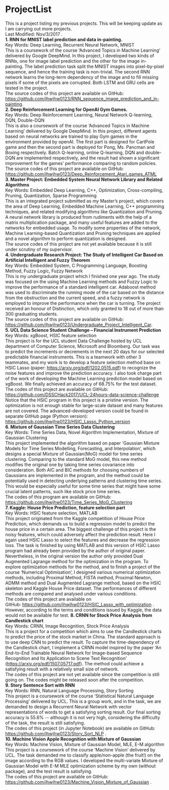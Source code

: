 # ProjectList<br />
This is a project listing my previous projects. This will be keeping update as I am carrying out more projects.<br />
Last Modified: Nov/3/2017 . <br />
**1.	RNN for MNIST label prediction and data in-painting.** <br />
Key Words: Deep Learning, Recurrent Neural Network, MNIST <br />
This is a coursework of the course ‘Advanced Topics in Machine Learning’ delivered by Google DeepMind. In this project, I developed two kinds of RNNs, one for image label prediction and the other for the image in-painting. The label prediction task split the MNIST images into pixel-by-pixel sequence, and hence the training task is non-trivial. The second RNN network learns the long-term dependency of the image and to fill missing pixels if some of the pixels are corrupted. Both LSTM and GRU cells are tested in the project.<br />
The source codes of this project are available on GitHub:<br />
https://github.com/jhwjhw0123/RNN_sequence_image_prediction_and_in-painting. <br />
**2.	Deep Reinforcement Learning for OpenAI Gym Games.** <br />
Key Words: Deep Reinforcement Learning, Neural Network Q-learning, DQN, Double-DQN <br />
This is also a coursework of the course ‘Advanced Topics in Machine Learning’ delivered by Google DeepMind. In this project, different agents based on neural networks are trained to play Gym games in the environment provided by openAI. The first part is designed for CartPole game and then the second part is deployed for Pong, Ms. Pancman and Boxing respectively. Batch Q-learning, online Q-learning, DQN and double-DQN are implemented respectively, and the result had shown a significant improvement for the games’ performance comparing to random policies.<br />
The source codes of this project are available on GitHub:<br />
https://github.com/jhwjhw0123/Deep_Reinforcement_Atari_games_ATML <br />
**3.	Master Project: Embedded System Neural Network Library and Related Algorithms** <br />
Key Words: Embedded Deep Learning, C++, Optimization, Cross-compiling, Pruning, Quantization, Sparse Programming <br />
This is an integrated project submitted as my Master’s project, which covers the area of Deep Learning, Embedded Machine Learning, C++ programming techniques, and related modifying algorithms like Quantization and Pruning. A neural network library is produced from rudiments with the help of a matrix multiplication package, and many useful features are added to the networks for embedded usage. To modify some properties of the network, Machine Learning-based Quantization and Pruning techniques are applied and a novel algorithm to perform quantization is designed. <br />
The source codes of this project are not yet available because it is still under scrutiny of my supervisor. <br />
**4.	Undergraduate Research Project: The Study of Intelligent Car Based on Artificial Intelligent and Fuzzy Theorem** <br />
Key Words: Embedded System, C Programming Language, Boosting Method, Fuzzy Logic, Fuzzy Network <br />
This is my undergraduate project which I finished one year ago. The study was focused on the using Machine Learning methods and Fuzzy Logic to improve the performance of a standard intelligent car. Adaboost method was used to discriminate the running mode of the car based on the distance from the obstruction and the current speed, and a fuzzy network is employed to improve the performance when the car is turning. The project received an honour of Distinction, which only granted to 18 out of more than 300 graduating students. <br />
The source codes of this project are available on GitHub: <br />
https://github.com/jhwjhw0123/Undergraduate_Project_Intelligent_Car. <br />
**5.	UCL Data Science Student Challenge – Financial Instrument Prediction** <br />
Key Words: xgBoost, HSIC feature selection <br />
This project is for the UCL student Data Challenge hosted by UCL department of Computer Science, Microsoft and Bloomberg. Our task was to predict the increments or decrements in the next 20 days for our selected predictable financial instruments. This is a teamwork with other 3 teammates, and my work is to develop a feature selection method base on HSIC Lasso (paper: https://arxiv.org/pdf/1202.0515.pdf) to recognize the noise features and improve the prediction accuracy. I also took charge part of the work of developing the Machine Learning prediction model based on xgBoost. We finally achieved an accuracy of 68.75% for the test dataset. <br />
The codes of this project are available on GitHub: https://github.com/DSSCHack2017/UCL-24hours-data-science-challenge <br />
Notice that the HSIC program in this project is a pristine version. The optimization is not enough stable for large-scale dataset and many features are not covered. The advanced-developed version could be found in separate GitHub page (Python version): <br />
https://github.com/jhwjhw0123/HSIC_Lasso_Python_version <br />
**6.	Mixture of Gaussian Time Series Data Clustering** <br />
Key Words: Time Series Data, Novel Algorithm Implementation, Mixture of Gaussian Clustering <br />
This project implemented the algorithm based on paper ‘Gaussian Mixture Models for Time Series Modelling, Forecasting, and Interpolation’, which designs a special Mixture of Gaussian(MoG) model for time series clustering. Comparing to the standard MoG model, this new method modifies the original one by taking time series covariance into consideration. Both AIC and BIC methods for choosing numbers of Gaussians are implemented in the program, and the method could be potentially used in detecting underlying patterns and clustering time series. This would be especially useful for some time series that might have some crucial latent patterns, such like stock price time series. <br />
The codes of this program are available on GitHub:<br />
https://github.com/jhwjhw0123/Time_Series_MoG_Clustering <br />
**7.	Kaggle: House Price Prediction, feature selection part** <br />
Key Words: HSIC feature selection, MATLAB <br />
This project originated from the Kaggle competition of House Price Prediction, which demands us to build a regression model to predict the house price in a certain area. The biggest challenge of this project is the noisy features, which could adversely affect the prediction result. Here I again used HSIC Lasso to select the features and decrease the regression loss.
The task is finished by using MATLAB and this version of HSIC Lasso program had already been provided by the author of original paper. Nevertheless, in the original version the author only provided Dual Augmented Lagrange method for the optimization in the program. To explore optimization methods for the method, and to finish a project of the course ‘Numerical Optimisation’, I designed various numerical optimization methods, including Proximal Method, FISTA method, Proximal Newton, ADMM method and Dual Augmented Lagrange method, based on the HSIC skeleton and Kaggle House Price dataset. The performances of different methods are compared and analysed under various conditions. <br />
The codes of this project are available on <br />
GitHub: https://github.com/jhwjhw0123/HSIC_Lasso_with_optimization . <br />
However, according to the terms and conditions issued by Kaggle, the data would not be available for test.
**8.	CRNN for Stock Price Analysis from Candlestick chart** <br />
Key Words: CRNN, Image Recognition, Stock Price Analysis <br />
This is a project for a competition which aims to use the Candlestick charts to predict the price of the stock market in China. The standard approach is to use deep CNN to predict the result. To capture the time-dependency of the Candlestick chart, I implement a CRNN model inspired by the paper ‘An End-to-End Trainable Neural Network for Image-based Sequence Recognition and Its Application to Scene Text Recognition’ (https://arxiv.org/pdf/1507.05717.pdf). The method could achieve a satisfying result with a relatively small size of network.<br />
The codes of this project are not yet available since the competition is still going on. The codes might be released soon after the competition.<br />
**9.	Story Sentence Sort with RNN** <br />
Key Words: RNN, Natural Language Processing, Story Sorting<br />
This project is a coursework of the course ‘Statistical Natural Language Processing’ delivered by UCL. This is a group work, and in the task, we are demanded to design a Recurrent Neural Network with vector representations of words to get a satisfying sorting result. Our final sorting accuracy is 55.6% -- although it is not very high, considering the difficulty of the task, the result is still satisfying.<br />
The codes of this project (in Jupyter Notebook) are available on GitHub: https://github.com/jhwjhw0123/Story_Sort_NLP . <br />
**10.	Machine Vision Apple Recognition with Mixture of Gaussian** <br />
Key Words: Machine Vision, Mixture of Gaussian Model, MLE, E-M algorithm <br />
This project is a coursework of the course ‘Machine Vision’ delivered by UCL. The task demanded me to classify apple/non-apple (the fruit!) on the image according to the RGB values. I developed the multi-variate Mixture of Gaussian Model with E-M MLE optimization scheme by my own (without package), and the test result is satisfying. <br />
The codes of this project are available on GitHub: https://github.com/jhwjhw0123/Machine_Vision_Mixture_of_Gaussian .<br />
